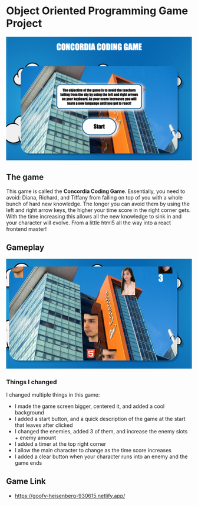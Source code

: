 # Object Oriented Programming Game Project

<p align="center"><img src="./images/start.png"></p>

## The game

This game is called the **Concordia Coding Game**. Essentially, you need to avoid: Diana, Richard, and Tiffany from falling on top of you with a whole bunch of hard new knowledge. The longer you can avoid them by using the left and right arrow keys, the higher your time score in the right corner gets. With the time increasing this allows all the new knowledge to sink in and your character will evolve. From a little html5 all the way into a react frontend master!

## Gameplay

<p align="center"><img src="./images/html-level.png"></p>

### Things I changed

I changed multiple things in this game:

- I made the game screen bigger, centered it, and added a cool background
- I added a start button, and a quick description of the game at the start that leaves after clicked
- I changed the enemies, added 3 of them, and increase the enemy slots + enemy amount
- I added a timer at the top right corner
- I allow the main character to change as the time score increases
- I added a clear button when your character runs into an enemy and the game ends

## Game Link

- https://goofy-heisenberg-930615.netlify.app/